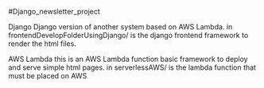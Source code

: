 #Django_newsletter_project

Django
Django version of another system based on AWS Lambda.
in frontendDevelopFolderUsingDjango/ is the django frontend framework to render the html files.

AWS Lambda
this is an AWS Lambda function basic framework to deploy and serve simple html pages.
in serverlessAWS/ is the lambda function that must be placed on AWS

